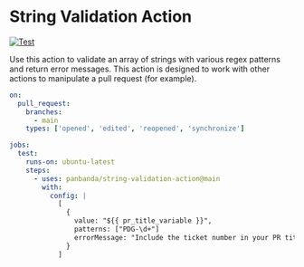 # String Validation Action

[![Test](https://github.com/panbanda/string-validation-action/actions/workflows/test.yml/badge.svg)](https://github.com/panbanda/string-validation-action/actions/workflows/test.yml)

Use this action to validate an array of strings with various regex patterns and return error messages.  This action is designed to work with other actions to manipulate a pull request (for example).

```yaml
on:
  pull_request:
    branches:
      - main
    types: ['opened', 'edited', 'reopened', 'synchronize']

jobs:
  test:
    runs-on: ubuntu-latest
    steps:
      - uses: panbanda/string-validation-action@main
        with:
          config: |
            [
              {
                value: "${{ pr_title_variable }}",
                patterns: ["PDG-\d+"]
                errorMessage: "Include the ticket number in your PR title"
              }
            ]
```
